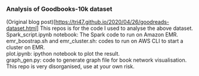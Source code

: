 ### Analysis of Goodbooks-10k dataset

(Original blog post)[https://tri47.github.io/2020/04/26/goodreads-dataset.html]
This repos is for the code I used to analyse the above dataset.  
Spark_script.ipynb notebook: The Spark code to run on Amazon EMR.    
emr_boostrap.sh and emr_cluster.sh: codes to run on AWS CLI to start a cluster on EMR.    
plot.ipynb: ipython notebook to plot the result.  
graph_gen.py: code to generate graph file for book network visualisation.  
This repo is very disorganised, use at your own risk.
